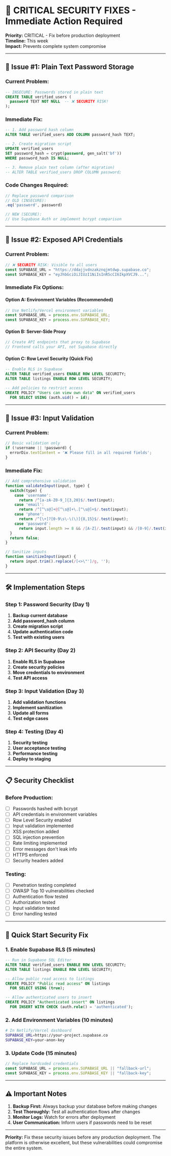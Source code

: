 # 🚨 CRITICAL SECURITY FIXES - Immediate Action Required

**Priority:** CRITICAL - Fix before production deployment  
**Timeline:** This week  
**Impact:** Prevents complete system compromise

---

## 🔴 Issue #1: Plain Text Password Storage

### Current Problem:
```sql
-- INSECURE: Passwords stored in plain text
CREATE TABLE verified_users (
  password TEXT NOT NULL  -- ❌ SECURITY RISK!
);
```

### Immediate Fix:
```sql
-- 1. Add password hash column
ALTER TABLE verified_users ADD COLUMN password_hash TEXT;

-- 2. Create migration script
UPDATE verified_users 
SET password_hash = crypt(password, gen_salt('bf'))
WHERE password_hash IS NULL;

-- 3. Remove plain text column (after migration)
-- ALTER TABLE verified_users DROP COLUMN password;
```

### Code Changes Required:
```javascript
// Replace password comparison
// OLD (INSECURE):
.eq('password', password)

// NEW (SECURE):
// Use Supabase Auth or implement bcrypt comparison
```

---

## 🔴 Issue #2: Exposed API Credentials

### Current Problem:
```javascript
// ❌ SECURITY RISK: Visible to all users
const SUPABASE_URL = "https://ddajjvdnzakznqjmtdwp.supabase.co";
const SUPABASE_KEY = "eyJhbGciOiJIUzI1NiIsInR5cCI6IkpXVCJ9...";
```

### Immediate Fix Options:

#### Option A: Environment Variables (Recommended)
```javascript
// Use Netlify/Vercel environment variables
const SUPABASE_URL = process.env.SUPABASE_URL;
const SUPABASE_KEY = process.env.SUPABASE_KEY;
```

#### Option B: Server-Side Proxy
```javascript
// Create API endpoints that proxy to Supabase
// Frontend calls your API, not Supabase directly
```

#### Option C: Row Level Security (Quick Fix)
```sql
-- Enable RLS in Supabase
ALTER TABLE verified_users ENABLE ROW LEVEL SECURITY;
ALTER TABLE listings ENABLE ROW LEVEL SECURITY;

-- Add policies to restrict access
CREATE POLICY "Users can view own data" ON verified_users
  FOR SELECT USING (auth.uid() = id);
```

---

## 🔴 Issue #3: Input Validation

### Current Problem:
```javascript
// Basic validation only
if (!username || !password) {
  errorDiv.textContent = '❌ Please fill in all required fields';
}
```

### Immediate Fix:
```javascript
// Add comprehensive validation
function validateInput(input, type) {
  switch(type) {
    case 'username':
      return /^[a-zA-Z0-9_]{3,20}$/.test(input);
    case 'email':
      return /^[^\s@]+@[^\s@]+\.[^\s@]+$/.test(input);
    case 'phone':
      return /^[\+]?[0-9\s\-\(\)]{8,15}$/.test(input);
    case 'password':
      return input.length >= 8 && /[A-Z]/.test(input) && /[0-9]/.test(input);
  }
  return false;
}

// Sanitize inputs
function sanitizeInput(input) {
  return input.trim().replace(/[<>\"']/g, '');
}
```

---

## 🛠️ Implementation Steps

### Step 1: Password Security (Day 1)
1. **Backup current database**
2. **Add password_hash column**
3. **Create migration script**
4. **Update authentication code**
5. **Test with existing users**

### Step 2: API Security (Day 2)
1. **Enable RLS in Supabase**
2. **Create security policies**
3. **Move credentials to environment**
4. **Test API access**

### Step 3: Input Validation (Day 3)
1. **Add validation functions**
2. **Implement sanitization**
3. **Update all forms**
4. **Test edge cases**

### Step 4: Testing (Day 4)
1. **Security testing**
2. **User acceptance testing**
3. **Performance testing**
4. **Deploy to staging**

---

## 📋 Security Checklist

### Before Production:
- [ ] Passwords hashed with bcrypt
- [ ] API credentials in environment variables
- [ ] Row Level Security enabled
- [ ] Input validation implemented
- [ ] XSS protection added
- [ ] SQL injection prevention
- [ ] Rate limiting implemented
- [ ] Error messages don't leak info
- [ ] HTTPS enforced
- [ ] Security headers added

### Testing:
- [ ] Penetration testing completed
- [ ] OWASP Top 10 vulnerabilities checked
- [ ] Authentication flow tested
- [ ] Authorization tested
- [ ] Input validation tested
- [ ] Error handling tested

---

## 🚀 Quick Start Security Fix

### 1. Enable Supabase RLS (5 minutes)
```sql
-- Run in Supabase SQL Editor
ALTER TABLE verified_users ENABLE ROW LEVEL SECURITY;
ALTER TABLE listings ENABLE ROW LEVEL SECURITY;

-- Allow public read access to listings
CREATE POLICY "Public read access" ON listings
  FOR SELECT USING (true);

-- Allow authenticated users to insert
CREATE POLICY "Authenticated insert" ON listings
  FOR INSERT WITH CHECK (auth.role() = 'authenticated');
```

### 2. Add Environment Variables (10 minutes)
```bash
# In Netlify/Vercel dashboard
SUPABASE_URL=https://your-project.supabase.co
SUPABASE_KEY=your-anon-key
```

### 3. Update Code (15 minutes)
```javascript
// Replace hardcoded credentials
const SUPABASE_URL = process.env.SUPABASE_URL || "fallback-url";
const SUPABASE_KEY = process.env.SUPABASE_KEY || "fallback-key";
```

---

## ⚠️ Important Notes

1. **Backup First:** Always backup your database before making changes
2. **Test Thoroughly:** Test all authentication flows after changes
3. **Monitor Logs:** Watch for errors after deployment
4. **User Communication:** Inform users if passwords need to be reset

---

**Priority:** Fix these security issues before any production deployment. The platform is otherwise excellent, but these vulnerabilities could compromise the entire system.
